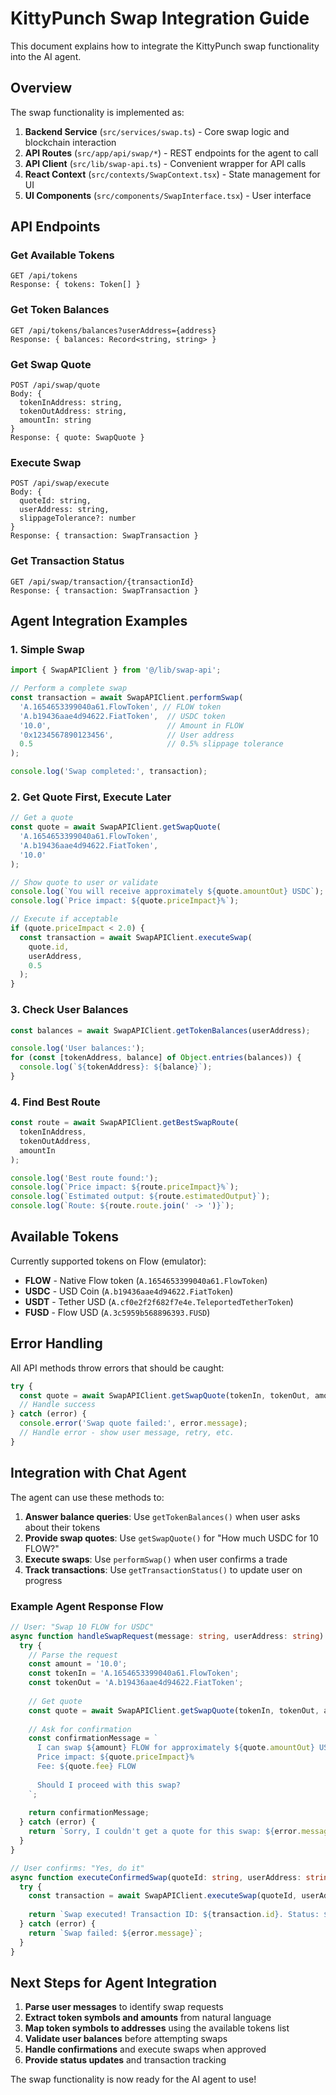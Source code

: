 # KittyPunch Swap Integration Guide

This document explains how to integrate the KittyPunch swap functionality into the AI agent.

## Overview

The swap functionality is implemented as:
1. **Backend Service** (`src/services/swap.ts`) - Core swap logic and blockchain interaction
2. **API Routes** (`src/app/api/swap/*`) - REST endpoints for the agent to call
3. **API Client** (`src/lib/swap-api.ts`) - Convenient wrapper for API calls
4. **React Context** (`src/contexts/SwapContext.tsx`) - State management for UI
5. **UI Components** (`src/components/SwapInterface.tsx`) - User interface

## API Endpoints

### Get Available Tokens
```
GET /api/tokens
Response: { tokens: Token[] }
```

### Get Token Balances
```
GET /api/tokens/balances?userAddress={address}
Response: { balances: Record<string, string> }
```

### Get Swap Quote
```
POST /api/swap/quote
Body: {
  tokenInAddress: string,
  tokenOutAddress: string,
  amountIn: string
}
Response: { quote: SwapQuote }
```

### Execute Swap
```
POST /api/swap/execute
Body: {
  quoteId: string,
  userAddress: string,
  slippageTolerance?: number
}
Response: { transaction: SwapTransaction }
```

### Get Transaction Status
```
GET /api/swap/transaction/{transactionId}
Response: { transaction: SwapTransaction }
```

## Agent Integration Examples

### 1. Simple Swap
```typescript
import { SwapAPIClient } from '@/lib/swap-api';

// Perform a complete swap
const transaction = await SwapAPIClient.performSwap(
  'A.1654653399040a61.FlowToken', // FLOW token
  'A.b19436aae4d94622.FiatToken',  // USDC token
  '10.0',                          // Amount in FLOW
  '0x1234567890123456',            // User address
  0.5                              // 0.5% slippage tolerance
);

console.log('Swap completed:', transaction);
```

### 2. Get Quote First, Execute Later
```typescript
// Get a quote
const quote = await SwapAPIClient.getSwapQuote(
  'A.1654653399040a61.FlowToken',
  'A.b19436aae4d94622.FiatToken',
  '10.0'
);

// Show quote to user or validate
console.log(`You will receive approximately ${quote.amountOut} USDC`);
console.log(`Price impact: ${quote.priceImpact}%`);

// Execute if acceptable
if (quote.priceImpact < 2.0) {
  const transaction = await SwapAPIClient.executeSwap(
    quote.id,
    userAddress,
    0.5
  );
}
```

### 3. Check User Balances
```typescript
const balances = await SwapAPIClient.getTokenBalances(userAddress);

console.log('User balances:');
for (const [tokenAddress, balance] of Object.entries(balances)) {
  console.log(`${tokenAddress}: ${balance}`);
}
```

### 4. Find Best Route
```typescript
const route = await SwapAPIClient.getBestSwapRoute(
  tokenInAddress,
  tokenOutAddress,
  amountIn
);

console.log('Best route found:');
console.log(`Price impact: ${route.priceImpact}%`);
console.log(`Estimated output: ${route.estimatedOutput}`);
console.log(`Route: ${route.route.join(' -> ')}`);
```

## Available Tokens

Currently supported tokens on Flow (emulator):
- **FLOW** - Native Flow token (`A.1654653399040a61.FlowToken`)
- **USDC** - USD Coin (`A.b19436aae4d94622.FiatToken`)
- **USDT** - Tether USD (`A.cf0e2f2f682f7e4e.TeleportedTetherToken`)
- **FUSD** - Flow USD (`A.3c5959b568896393.FUSD`)

## Error Handling

All API methods throw errors that should be caught:

```typescript
try {
  const quote = await SwapAPIClient.getSwapQuote(tokenIn, tokenOut, amount);
  // Handle success
} catch (error) {
  console.error('Swap quote failed:', error.message);
  // Handle error - show user message, retry, etc.
}
```

## Integration with Chat Agent

The agent can use these methods to:

1. **Answer balance queries**: Use `getTokenBalances()` when user asks about their tokens
2. **Provide swap quotes**: Use `getSwapQuote()` for "How much USDC for 10 FLOW?"
3. **Execute swaps**: Use `performSwap()` when user confirms a trade
4. **Track transactions**: Use `getTransactionStatus()` to update user on progress

### Example Agent Response Flow

```typescript
// User: "Swap 10 FLOW for USDC"
async function handleSwapRequest(message: string, userAddress: string) {
  try {
    // Parse the request
    const amount = '10.0';
    const tokenIn = 'A.1654653399040a61.FlowToken';
    const tokenOut = 'A.b19436aae4d94622.FiatToken';
    
    // Get quote
    const quote = await SwapAPIClient.getSwapQuote(tokenIn, tokenOut, amount);
    
    // Ask for confirmation
    const confirmationMessage = `
      I can swap ${amount} FLOW for approximately ${quote.amountOut} USDC.
      Price impact: ${quote.priceImpact}%
      Fee: ${quote.fee} FLOW
      
      Should I proceed with this swap?
    `;
    
    return confirmationMessage;
  } catch (error) {
    return `Sorry, I couldn't get a quote for this swap: ${error.message}`;
  }
}

// User confirms: "Yes, do it"
async function executeConfirmedSwap(quoteId: string, userAddress: string) {
  try {
    const transaction = await SwapAPIClient.executeSwap(quoteId, userAddress);
    
    return `Swap executed! Transaction ID: ${transaction.id}. Status: ${transaction.status}`;
  } catch (error) {
    return `Swap failed: ${error.message}`;
  }
}
```

## Next Steps for Agent Integration

1. **Parse user messages** to identify swap requests
2. **Extract token symbols and amounts** from natural language
3. **Map token symbols to addresses** using the available tokens list
4. **Validate user balances** before attempting swaps
5. **Handle confirmations** and execute swaps when approved
6. **Provide status updates** and transaction tracking

The swap functionality is now ready for the AI agent to use!
